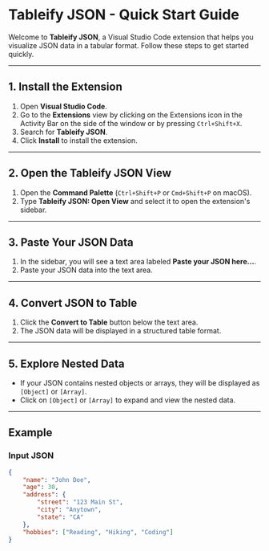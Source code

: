 # Tableify JSON - Quick Start Guide

Welcome to **Tableify JSON**, a Visual Studio Code extension that helps you visualize JSON data in a tabular format. Follow these steps to get started quickly.

---

## 1. Install the Extension

1. Open **Visual Studio Code**.
2. Go to the **Extensions** view by clicking on the Extensions icon in the Activity Bar on the side of the window or by pressing `Ctrl+Shift+X`.
3. Search for **Tableify JSON**.
4. Click **Install** to install the extension.

---

## 2. Open the Tableify JSON View

1. Open the **Command Palette** (`Ctrl+Shift+P` or `Cmd+Shift+P` on macOS).
2. Type **Tableify JSON: Open View** and select it to open the extension's sidebar.

---

## 3. Paste Your JSON Data

1. In the sidebar, you will see a text area labeled **Paste your JSON here...**.
2. Paste your JSON data into the text area.

---

## 4. Convert JSON to Table

1. Click the **Convert to Table** button below the text area.
2. The JSON data will be displayed in a structured table format.

---

## 5. Explore Nested Data

- If your JSON contains nested objects or arrays, they will be displayed as `[Object]` or `[Array]`.
- Click on `[Object]` or `[Array]` to expand and view the nested data.

---

## Example

### Input JSON
```json
{
    "name": "John Doe",
    "age": 30,
    "address": {
        "street": "123 Main St",
        "city": "Anytown",
        "state": "CA"
    },
    "hobbies": ["Reading", "Hiking", "Coding"]
}